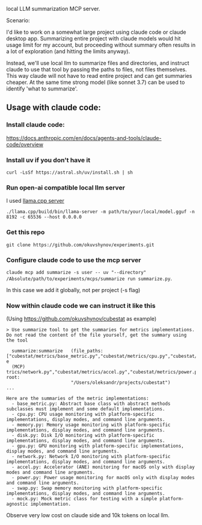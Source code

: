 local LLM summarization MCP server.

Scenario:

I'd like to work on a somewhat large project using claude code or claude desktop app. Summarizing entire project with claude models would hit usage limit for my account, but proceeding without summary often results in a lot of exploration (and hitting the limits anyway).

Instead, we'll use local llm to summarize files and directories, and instruct claude to use that tool by passing the paths to files, not files themselves. This way claude will not have to read entire project and can get summaries cheaper. At the same time strong model (like sonnet 3.7) can be used to identify 'what to summarize'.

## Usage with claude code:

### Install claude code: 

https://docs.anthropic.com/en/docs/agents-and-tools/claude-code/overview

### Install uv if you don't have it

```curl -LsSf https://astral.sh/uv/install.sh | sh```


### Run open-ai compatible local llm server

I used [llama.cpp server](https://github.com/ggml-org/llama.cpp/tree/master/examples/server)

```./llama.cpp/build/bin/llama-server -m path/to/your/local/model.gguf -n 8192 -c 65536 --host 0.0.0.0```

### Get this repo 

```git clone https://github.com/okuvshynov/experiments.git```

### Configure claude code to use the mcp server

```claude mcp add summarize -s user -- uv "--directory" /Absolute/path/to/experiments/mcps/summarize run summarize.py```. 

In this case we add it globally, not per project (-s flag)

### Now within claude code we can instruct it like this

(Using https://github.com/okuvshynov/cubestat as example)

```
> Use summarize tool to get the summaries for metrics implementations. Do not read the content of the file yourself, get the summary using the tool

  summarize:summarize   (file_paths: ["cubestat/metrics/base_metric.py","cubestat/metrics/cpu.py","cubestat/metrics/memory.py","cubestat/metrics/disk.py","cubestat/metrics/gpu.py","cubestat/…e
  (MCP)                 trics/network.py","cubestat/metrics/accel.py","cubestat/metrics/power.py","cubestat/metrics/swap.py","cubestat/metrics/mock.py"], root:
                        "/Users/oleksandr/projects/cubestat")
...

Here are the summaries of the metric implementations:
  - base_metric.py: Abstract base class with abstract methods subclasses must implement and some default implementations.
  - cpu.py: CPU usage monitoring with platform-specific implementations, display modes, and command line arguments.
  - memory.py: Memory usage monitoring with platform-specific implementations, display modes, and command line arguments.
  - disk.py: Disk I/O monitoring with platform-specific implementations, display modes, and command line arguments.
  - gpu.py: GPU monitoring with platform-specific implementations, display modes, and command line arguments.
  - network.py: Network I/O monitoring with platform-specific implementations, display modes, and command line arguments.
  - accel.py: Accelerator (ANE) monitoring for macOS only with display modes and command line arguments.
  - power.py: Power usage monitoring for macOS only with display modes and command line arguments.
  - swap.py: Swap memory monitoring with platform-specific implementations, display modes, and command line arguments.
  - mock.py: Mock metric class for testing with a simple platform-agnostic implementation.

```

Observe very low cost on claude side and 10k tokens on local llm.
